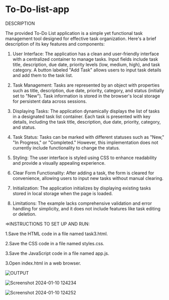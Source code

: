 # To-Do-list-app
DESCRIPTION

The provided To-Do List application is a simple yet functional task management tool designed for effective task organization. Here's a brief description of its key features and components:

1. User Interface:
The application has a clean and user-friendly interface with a centralized container to manage tasks.
Input fields include task title, description, due date, priority levels (low, medium, high), and task category.
A button labeled "Add Task" allows users to input task details and add them to the task list.



2. Task Management:
Tasks are represented by an object with properties such as title, description, due date, priority, category, and status (initially set to "New").
Task information is stored in the browser's local storage for persistent data across sessions.


3. Displaying Tasks:
The application dynamically displays the list of tasks in a designated task list container.
Each task is presented with key details, including the task title, description, due date, priority, category, and status.


4. Task Status:
Tasks can be marked with different statuses such as "New," "In Progress," or "Completed." However, this implementation does not currently include functionality to change the status.


5. Styling:
The user interface is styled using CSS to enhance readability and provide a visually appealing experience.

6. Clear Form Functionality:
After adding a task, the form is cleared for convenience, allowing users to input new tasks without manual clearing.


7. Initialization:
The application initializes by displaying existing tasks stored in local storage when the page is loaded.


9. Limitations:
The example lacks comprehensive validation and error handling for simplicity, and it does not include features like task editing or deletion.





=>INSTRUCTIONS TO SET UP AND RUN: 


1.Save the HTML code in a file named task3.html.

2.Save the CSS code in a file named styles.css.

3.Save the JavaScript code in a file named app.js.

3.Open index.html in a web browser.






![OUTPUT](https://github.com/pshirishaa/To-Do-list-app/assets/115444119/c6a1d7a3-34ce-4d9a-b16f-fbc493870ebd)









![Screenshot 2024-01-10 124234](https://github.com/pshirishaa/To-Do-list-app/assets/115444119/6a4e6973-6b44-4a20-8281-c0f63c75b678)








![Screenshot 2024-01-10 124252](https://github.com/pshirishaa/To-Do-list-app/assets/115444119/e7298204-8a5b-4288-a674-d22dfaf4ad9e)



    
